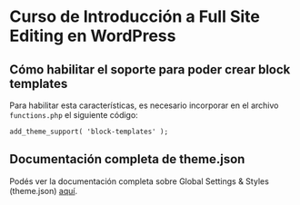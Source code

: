# Curso de Introducción a Full Site Editing en WordPress

## Cómo habilitar el soporte para poder crear block templates

Para habilitar esta características, es necesario incorporar en el archivo `functions.php` el siguiente código:

    add_theme_support( 'block-templates' );

## Documentación completa de theme.json

Podés ver la documentación completa sobre Global Settings & Styles (theme.json) [aquí](https://developer.wordpress.org/block-editor/how-to-guides/themes/theme-json/).
